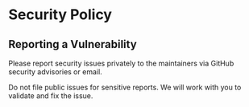 # Security Policy

## Reporting a Vulnerability
Please report security issues privately to the maintainers via GitHub security advisories or email.

Do not file public issues for sensitive reports. We will work with you to validate and fix the issue.
